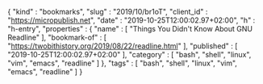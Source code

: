 {
  "kind" : "bookmarks",
  "slug" : "2019/10/br1oT",
  "client_id" : "https://micropublish.net",
  "date" : "2019-10-25T12:00:02.97+02:00",
  "h" : "h-entry",
  "properties" : {
    "name" : [ "Things You Didn't Know About GNU Readline" ],
    "bookmark-of" : [ "https://twobithistory.org/2019/08/22/readline.html" ],
    "published" : [ "2019-10-25T12:00:02.97+02:00" ],
    "category" : [ "bash", "shell", "linux", "vim", "emacs", "readline" ]
  },
  "tags" : [ "bash", "shell", "linux", "vim", "emacs", "readline" ]
}
